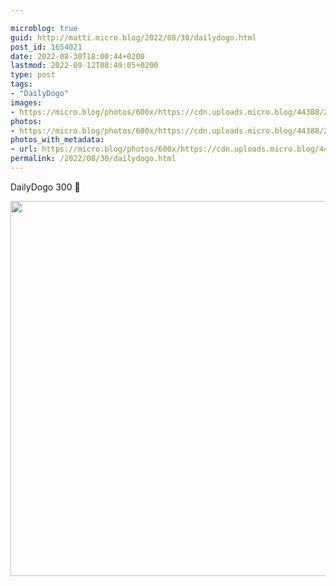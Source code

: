 ```yaml
---

microblog: true
guid: http://matti.micro.blog/2022/08/30/dailydogo.html
post_id: 1654021
date: 2022-08-30T18:00:44+0200
lastmod: 2022-09-12T08:49:05+0200
type: post
tags:
- "DailyDogo"
images:
- https://micro.blog/photos/600x/https://cdn.uploads.micro.blog/44388/2022/cb32dbf3c0.jpg
photos:
- https://micro.blog/photos/600x/https://cdn.uploads.micro.blog/44388/2022/cb32dbf3c0.jpg
photos_with_metadata:
- url: https://micro.blog/photos/600x/https://cdn.uploads.micro.blog/44388/2022/cb32dbf3c0.jpg
permalink: /2022/08/30/dailydogo.html
---
```

DailyDogo 300 🐶

<img src="/media/uploads/2022/cb32dbf3c0.jpg" width="600" height="600" alt="" />
